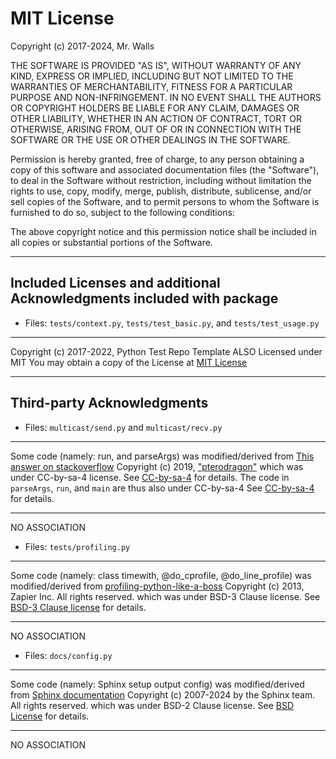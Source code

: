 # MIT License

Copyright (c) 2017-2024, Mr. Walls

THE SOFTWARE IS PROVIDED "AS IS", WITHOUT WARRANTY OF ANY KIND, EXPRESS OR
IMPLIED, INCLUDING BUT NOT LIMITED TO THE WARRANTIES OF MERCHANTABILITY,
FITNESS FOR A PARTICULAR PURPOSE AND NON-INFRINGEMENT. IN NO EVENT SHALL THE
AUTHORS OR COPYRIGHT HOLDERS BE LIABLE FOR ANY CLAIM, DAMAGES OR OTHER
LIABILITY, WHETHER IN AN ACTION OF CONTRACT, TORT OR OTHERWISE, ARISING FROM,
OUT OF OR IN CONNECTION WITH THE SOFTWARE OR THE USE OR OTHER DEALINGS IN THE
SOFTWARE.

Permission is hereby granted, free of charge, to any person obtaining a copy
of this software and associated documentation files (the "Software"), to deal
in the Software without restriction, including without limitation the rights
to use, copy, modify, merge, publish, distribute, sublicense, and/or sell
copies of the Software, and to permit persons to whom the Software is
furnished to do so, subject to the following conditions:

The above copyright notice and this permission notice shall be included in all
copies or substantial portions of the Software.



***

## Included Licenses and additional Acknowledgments included with package

* Files: `tests/context.py`, `tests/test_basic.py`, and `tests/test_usage.py`
***
Copyright (c) 2017-2022, Python Test Repo Template
ALSO Licensed under MIT
You may obtain a copy of the License at
[MIT License](http://www.github.com/reactive-firewall/python-repo/LICENSE.md)
***

## Third-party Acknowledgments

* Files: `multicast/send.py` and `multicast/recv.py`
***
Some code (namely: run, and parseArgs) was modified/derived from
[This answer on stackoverflow](https://stackoverflow.com/a/52791404)
Copyright (c) 2019, ["pterodragon"](https://stackoverflow.com/users/5256940/pterodragon)
which was under CC-by-sa-4 license.
See [CC-by-sa-4](https://creativecommons.org/licenses/by-sa/4.0/) for details.
The code in `parseArgs`, `run`, and `main` are thus also under
CC-by-sa-4
See [CC-by-sa-4](https://creativecommons.org/licenses/by-sa/4.0/) for details.
***
NO ASSOCIATION

* Files: `tests/profiling.py`
***
Some code (namely: class timewith, @do_cprofile, @do_line_profile) was modified/derived from
[profiling-python-like-a-boss](https://github.com/zapier/profiling-python-like-a-boss/tree/1ab93a1154)
Copyright (c) 2013, Zapier Inc. All rights reserved.
which was under BSD-3 Clause license.
See [BSD-3 Clause license](https://github.com/zapier/profiling-python-like-a-boss/blob/1ab93a1154/LICENSE.md) for details.
***
NO ASSOCIATION

* Files: `docs/config.py`
***
Some code (namely: Sphinx setup output config) was modified/derived from
[Sphinx documentation](https://github.com/sphinx-doc/sphinx/blob/569fde84d49c984282355c768c16426af83132e2/doc/conf.py)
Copyright (c) 2007-2024 by the Sphinx team. All rights reserved.
which was under BSD-2 Clause license.
See [BSD License](https://github.com/sphinx-doc/sphinx/blob/569fde84d49c984282355c768c16426af83132e2/LICENSE.rst) for details.
***
NO ASSOCIATION
